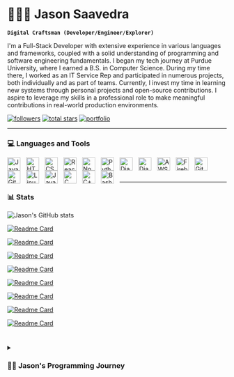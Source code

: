 # 👨🏽‍💻 Jason Saavedra

**`Digital Craftsman (Developer/Engineer/Explorer)`**

<!-- About Me -->

I'm a Full-Stack Developer with extensive experience in various languages and frameworks, coupled with a solid understanding of programming and software engineering fundamentals.
I began my tech journey at Purdue University, where I earned a B.S. in Computer Science. During my time there, I worked as an IT Service Rep and participated in numerous projects, both individually and as part of teams. Currently, I invest my time in learning new systems through personal projects and open-source contributions.
I aspire to leverage my skills in a professional role to make meaningful contributions in real-world production environments.

   <p align="left">
      <a href="https://github.com/jaysaavedra18?tab=followers">
         <img alt="followers" title="Follow me on Github" src="https://custom-icon-badges.demolab.com/github/followers/jaysaavedra18?color=236ad3&labelColor=1155ba&style=for-the-badge&logo=person-add&label=Follow&logoColor=white"/></a>
      <a href="https://github.com/jaysaavedra18?tab=repositories&sort=stargazers">
         <img alt="total stars" title="Total stars on GitHub" src="https://custom-icon-badges.demolab.com/github/stars/jaysaavedra18?color=55960c&style=for-the-badge&labelColor=488207&logo=star"/></a>
         <a href="https://jamsenchiridion.com">
        <img alt="portfolio" title="portfolio" src="https://custom-icon-badges.demolab.com/badge/-Portfolio-purple?style=for-the-badge&logo=mention&logoColor=white"/></a>
   </p>

---

### 💻 Languages and Tools

<!-- JAVASCRIPT -->
<img align="left" alt="JavaScript" width="30px" style="padding-right:10px;" src="https://cdn.jsdelivr.net/gh/devicons/devicon/icons/javascript/javascript-plain.svg" />
<!-- HTML -->
<img align="left" alt="HTML" width="30px" style="padding-right:10px;" src="https://cdn.jsdelivr.net/gh/devicons/devicon/icons/html5/html5-plain.svg" />
<!-- CSS -->
<img align="left" alt="CSS" width="30px" style="padding-right:10px;" src="https://cdn.jsdelivr.net/gh/devicons/devicon/icons/css3/css3-plain.svg" />
<!-- REACT -->
<img align="left" alt="React" width="30px" style="padding-right:10px;" src="https://cdn.jsdelivr.net/gh/devicons/devicon/icons/react/react-original.svg" />
<!-- NODEJS -->
<img align="left" alt="NodeJS" width="30px" style="padding-right:10px;" src="https://cdn.jsdelivr.net/gh/devicons/devicon/icons/nodejs/nodejs-original.svg" />
<!-- PYTHON -->
<img align="left" alt="Python" width="30px" style="padding-right:10px;" src="https://cdn.jsdelivr.net/gh/devicons/devicon/icons/python/python-original.svg" />
<!-- DJANGO -->
<img align="left" alt="Django" width="30px" style="padding-right:10px;" src="https://cdn.jsdelivr.net/gh/devicons/devicon/icons/django/django-plain.svg" />
<!-- MONGODB -->
<img align="left" alt="Django" width="30px" style="padding-right:10px;" src="https://cdn.jsdelivr.net/gh/devicons/devicon/icons/mongodb/mongodb-original.svg" />
<!-- AWS -->
<img align="left" alt="AWS" width="30px" style="padding-right:10px;" src="https://cdn.jsdelivr.net/gh/devicons/devicon/icons/amazonwebservices/amazonwebservices-original-wordmark.svg" />
<!-- FIREBASE -->
<img align="left" alt="Firebase" width="30px" style="padding-right:10px;" src="https://cdn.jsdelivr.net/gh/devicons/devicon/icons/firebase/firebase-plain.svg" />
<!-- GIT -->
<img align="left" alt="Git" width="30px" style="padding-right:10px;" src="https://cdn.jsdelivr.net/gh/devicons/devicon/icons/git/git-original.svg" />
<!-- GITHUB -->
<img align="left" alt="GitHub" width="30px" style="padding-right:10px;" src="https://cdn.jsdelivr.net/gh/devicons/devicon/icons/github/github-original.svg" />
<!-- LINUX -->
<img align="left" alt="Linux" width="30px" style="padding-right:10px;" src="https://cdn.jsdelivr.net/gh/devicons/devicon/icons/linux/linux-original.svg" />
<!-- JAVA -->
<img align="left" alt="Java" width="30px" style="padding-right:10px;" src="https://cdn.jsdelivr.net/gh/devicons/devicon/icons/java/java-original.svg"/>
<!-- C++ -->
<img align="left" alt="C" width="30px" style="padding-right:10px;" src="https://cdn.jsdelivr.net/gh/devicons/devicon/icons/cplusplus/cplusplus-original.svg" />
<!-- C -->
<img align="left" alt="C++" width="30px" style="padding-right:10px;" src="https://cdn.jsdelivr.net/gh/devicons/devicon/icons/c/c-original.svg" />
<!-- BASH -->
<img align="left" alt="Bash" width="30px" style="padding-right:10px;" src="https://cdn.jsdelivr.net/gh/devicons/devicon/icons/bash/bash-original.svg" />
<br />

#

---

### 📊 Stats

![Jason's GitHub stats](https://github-readme-stats.vercel.app/api?username=jaysaavedra18&show_icons=true&theme=radical)

[![Readme Card](https://github-readme-stats.vercel.app/api/pin/?username=jaysaavedra18&repo=welcome-home-bot&theme=radical)](https://github.com/jaysaavedra18/welcome-home-bot)

[![Readme Card](https://github-readme-stats.vercel.app/api/pin/?username=jaysaavedra18&repo=apple-fitness-health-app&theme=radical)](https://github.com/jaysaavedra18/apple-fitness-health-app)

[![Readme Card](https://github-readme-stats.vercel.app/api/pin/?username=jaysaavedra18&repo=portfolio&theme=radical)](https://github.com/jaysaavedra18/portfolio)

[![Readme Card](https://github-readme-stats.vercel.app/api/pin/?username=jaysaavedra18&repo=reconnect-app&theme=radical)](https://github.com/jaysaavedra18/reconnect-app)

[![Readme Card](https://github-readme-stats.vercel.app/api/pin/?username=jaysaavedra18&repo=audio-playlist-manager&theme=radical)](https://github.com/jaysaavedra18/audio-playlist-manager)

[![Readme Card](https://github-readme-stats.vercel.app/api/pin/?username=jaysaavedra18&repo=music-sharing-app&theme=radical)](https://github.com/jaysaavedra18/music-sharing-app)

[![Readme Card](https://github-readme-stats.vercel.app/api/pin/?username=jaysaavedra18&repo=apple-fitness-health-metrics-cli&theme=radical)](https://github.com/jaysaavedra18/apple-fitness-health-metrics-cli)

[![Readme Card](https://github-readme-stats.vercel.app/api/pin/?username=jaysaavedra18&repo=jaysaavedra18&theme=radical)](https://github.com/jaysaavedra18/jaysaavedra18)

#

<details>
 <summary><h3>🤴🏽 Jason's Programming Journey</h3></summary>
   I began my programming journey at Purdue University in 2020. Initially, I was a Math major but soon realized that pursuing a field without passion wouldn't lead to a fulfilling career. At the end of my sophomore year, I decided to explore my true interests and signed up for my first course, Object-Oriented Programming in Java. This decision sparked my enthusiasm for technology, leading me to switch my major to Computer Science. 
   
   Since then, I've earned my degree while working on various personal and team-oriented projects, which have helped me learn new frameworks and languages, ultimately shaping me into the Full-Stack Developer I am today. I also worked as an IT Service Representative at Purdue University, where I contributed to production tools used in the office for scanning and managing ticketing system queues. While I excelled in customer service, assisting users with software and hardware issues, my true passion lies in Software Engineering. I am eager to leverage my programming skills to make meaningful contributions to production-level codebases.
   Please take a moment to explore my GitHub profile, repositories, and portfolio to learn more about my experience and drive.

<!---
[website]: https://jamsenchiridion.com

jaysaavedra18/jaysaavedra18 is a ✨ special ✨ repository because its `README.md` (this file) appears on your GitHub profile.
You can click the Preview link to take a look at your changes.
--->
